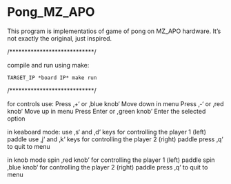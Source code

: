 # Pong_MZ_APO

This program is implementatios of game of pong on MZ_APO hardware. It’s not exactly the original, just inspired. 

/****************************/

compile and run using make:
~~~~~~~~~~~~~~~~~~~~~~~~~~~~~~~~~~~~~~~~~~~~~
TARGET_IP *board IP* make run
~~~~~~~~~~~~~~~~~~~~~~~~~~~~~~~~~~~~~~~~~~~~~


/****************************/

for controls use:
Press ‚+‘ or ‚blue knob‘         Move down in menu
Press ‚-‘ or ‚red knob‘            Move up in menu
Press Enter or ,green knob’    Enter the selected option

in keaboard mode:
use ‚s‘ and ‚d‘ keys for controlling the player 1 (left) paddle
use ‚j‘ and ‚k‘ keys for controlling the player 2 (right) paddle
press ‚q‘ to quit to menu

in knob mode
spin ‚red knob’ for controlling the player 1 (left) paddle
spin ‚blue knob‘ for controlling the player 2 (right) paddle
press ‚q‘ to quit to menu
